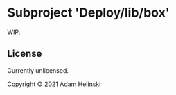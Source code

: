 # Subproject 'Deploy/lib/box'

WIP.


## License

Currently unlicensed.

Copyright © 2021 Adam Helinski
